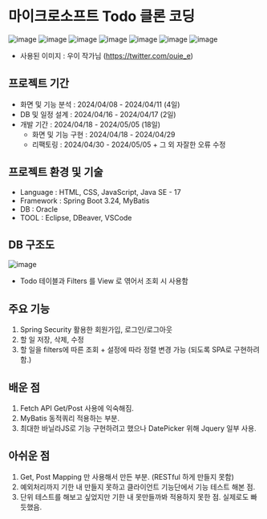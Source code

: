 # 마이크로소프트 Todo 클론 코딩
![image](https://github.com/jeongjayun/Todo/assets/116062065/20406348-61f2-4acf-90ff-2f43a46535ef)
![image](https://github.com/jeongjayun/Todo/assets/116062065/4f31bbe2-31e4-497c-9b81-879ff008d8ec)
![image](https://github.com/jeongjayun/Todo/assets/116062065/9ed821c9-b954-48e9-8c6c-3d6393bd8642)
![image](https://github.com/jeongjayun/Todo/assets/116062065/8848fa68-55ad-482f-afe4-183ad90b2acd)
![image](https://github.com/jeongjayun/Todo/assets/116062065/e67b57c6-57a3-4e65-96de-b37046d9772d)
![image](https://github.com/jeongjayun/Todo/assets/116062065/23682e7a-5390-475b-8d87-d762a1a79863)
![image](https://github.com/jeongjayun/Todo/assets/116062065/fe08916d-33c9-4f45-8b32-8e27e2a8e756)

- 사용된 이미지 : 우이 작가님 (https://twitter.com/ouie_e)

## 프로젝트 기간
- 화면 및 기능 분석 : 2024/04/08 - 2024/04/11 (4일)
- DB 및 일정 설계 : 2024/04/16 - 2024/04/17 (2일) 
- 개발 기간 : 2024/04/18 - 2024/05/05 (18일)
  - 화면 및 기능 구현 : 2024/04/18 - 2024/04/29
  - 리팩토링 : 2024/04/30 - 2024/05/05 + 그 외 자잘한 오류 수정 
  
## 프로젝트 환경 및 기술
- Language : HTML, CSS, JavaScript, Java SE - 17
- Framework : Spring Boot 3.24, MyBatis
- DB : Oracle
- TOOL : Eclipse, DBeaver, VSCode

## DB 구조도
![image](https://github.com/jeongjayun/Todo/assets/116062065/9f32892a-d581-4201-8f22-5c5028493cd5)
- Todo 테이블과 Filters 를 View 로 엮어서 조회 시 사용함

## 주요 기능
  1. Spring Security 활용한 회원가입, 로그인/로그아웃
  2. 할 일 저장, 삭제, 수정
  3. 할 일을 filters에 따른 조회 + 설정에 따라 정렬 변경 가능 (되도록 SPA로 구현하려 함.)

## 배운 점
1. Fetch API Get/Post 사용에 익숙해짐.
2. MyBatis 동적쿼리 적용하는 부분.
3. 최대한 바닐라JS로 기능 구현하려고 했으나 DatePicker 위해 Jquery 일부 사용.

## 아쉬운 점
1. Get, Post Mapping 만 사용해서 만든 부분. (RESTful 하게 만들지 못함)
2. 예외처리까지 기한 내 만들지 못하고 클라이언트 기능단에서 기능 테스트 해본 점.
3. 단위 테스트를 해보고 싶었지만 기한 내 못만들까봐 적용하지 못한 점. 실제로도 빠듯했음.
